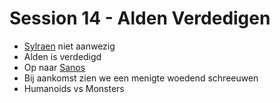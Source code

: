 # Session 14 - Alden Verdedigen

- [Sylraen](https://bookstack.hemels.me/books/Inquisitors/page/sylraen-morra) niet aanwezig
- Alden is verdedigd
- Op naar [Sanos](https://bookstack.hemels.me/books/Inquisitors/page/sanos)
- Bij aankomst zien we een menigte woedend schreeuwen
- Humanoids vs Monsters
